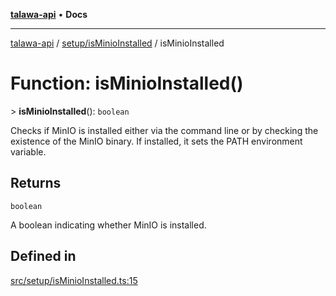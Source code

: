 [**talawa-api**](../../../README.md) • **Docs**

***

[talawa-api](../../../modules.md) / [setup/isMinioInstalled](../README.md) / isMinioInstalled

# Function: isMinioInstalled()

\> **isMinioInstalled**(): `boolean`

Checks if MinIO is installed either via the command line or by checking the existence of the MinIO binary.
If installed, it sets the PATH environment variable.

## Returns

`boolean`

A boolean indicating whether MinIO is installed.

## Defined in

[src/setup/isMinioInstalled.ts:15](https://github.com/PalisadoesFoundation/talawa-api/blob/f4877b986932181336f42a7336754de05976cd97/src/setup/isMinioInstalled.ts#L15)
